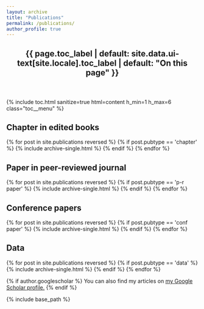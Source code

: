 ```yaml
---
layout: archive
title: "Publications"
permalink: /publications/
author_profile: true
---
```


<div class="sidebar sticky">
  <nav class="toc">
    <header><h2 class="nav__title"><i class="fas fa-{{ page.toc_icon | default: 'align-justify' }}"></i> {{ page.toc_label | default: site.data.ui-text[site.locale].toc_label | default: "On this page" }}</h2></header>
    {% include toc.html sanitize=true html=content h_min=1 h_max=6 class="toc__menu" %}
  </nav>
</div>


<h2>Chapter in edited books</h2>
{% for post in site.publications reversed %}
  {% if post.pubtype == 'chapter' %}
      {% include archive-single.html %}
  {% endif %}
{% endfor %}

<h2>Paper in peer-reviewed journal</h2>
{% for post in site.publications reversed %}
  {% if post.pubtype == 'p-r paper' %}
      {% include archive-single.html %}
  {% endif %}
{% endfor %}

<h2>Conference papers</h2>
{% for post in site.publications reversed %}
  {% if post.pubtype == 'conf paper' %}
      {% include archive-single.html %}
  {% endif %}
{% endfor %}

<h2>Data</h2>
{% for post in site.publications reversed %}
  {% if post.pubtype == 'data' %}
      {% include archive-single.html %}
  {% endif %}
{% endfor %}

{% if author.googlescholar %}
  You can also find my articles on <u><a href="{{author.googlescholar}}">my Google Scholar profile</a>.</u>
{% endif %}

{% include base_path %}

